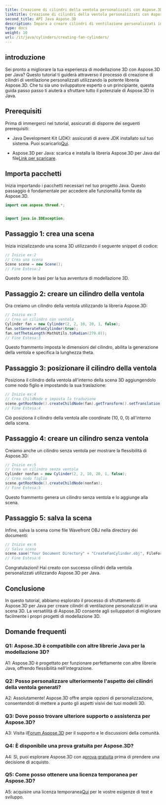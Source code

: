 ```yaml
---
title: Creazione di cilindri della ventola personalizzati con Aspose.3D per Java
linktitle: Creazione di cilindri della ventola personalizzati con Aspose.3D per Java
second_title: API Java Aspose.3D
description: Impara a creare cilindri di ventilazione personalizzati in Java con Aspose.3D. Migliora il tuo gioco di modellazione 3D senza sforzo.
type: docs
weight: 10
url: /it/java/cylinders/creating-fan-cylinders/
---
```

## introduzione

Sei pronto a migliorare la tua esperienza di modellazione 3D con Aspose.3D per Java? Questo tutorial ti guiderà attraverso il processo di creazione di cilindri di ventilazione personalizzati utilizzando la potente libreria Aspose.3D. Che tu sia uno sviluppatore esperto o un principiante, questa guida passo passo ti aiuterà a sfruttare tutto il potenziale di Aspose.3D in Java.

## Prerequisiti

Prima di immergerci nel tutorial, assicurati di disporre dei seguenti prerequisiti:

-  Java Development Kit (JDK): assicurati di avere JDK installato sul tuo sistema. Puoi scaricarlo[Qui](https://www.oracle.com/java/technologies/javase-downloads.html).

-  Aspose.3D per Java: scarica e installa la libreria Aspose.3D per Java dal file[Link per scaricare](https://releases.aspose.com/3d/java/).

## Importa pacchetti

Inizia importando i pacchetti necessari nel tuo progetto Java. Questo passaggio è fondamentale per accedere alle funzionalità fornite da Aspose.3D.

```java
import com.aspose.threed.*;


import java.io.IOException;
```

## Passaggio 1: crea una scena

Inizia inizializzando una scena 3D utilizzando il seguente snippet di codice:

```java
// Inizio ex:2
// Crea una scena
Scene scene = new Scene();
// Fine Estesa:2
```

Questo pone le basi per la tua avventura di modellazione 3D.

## Passaggio 2: creare un cilindro della ventola

Ora creiamo un cilindro della ventola utilizzando la libreria Aspose.3D:

```java
// Inizio ex:3
// Crea un cilindro con ventola
Cylinder fan = new Cylinder(2, 2, 10, 20, 1, false);
fan.setGenerateFanCylinder(true);
fan.setThetaLength(MathUtils.toRadian(270.0));
// Fine Estesa:3
```

Questo frammento imposta le dimensioni del cilindro, abilita la generazione della ventola e specifica la lunghezza theta.

## Passaggio 3: posizionare il cilindro della ventola

Posiziona il cilindro della ventola all'interno della scena 3D aggiungendolo come nodo figlio e impostando la sua traslazione:

```java
// Inizio ex:4
// Crea ChildNode e imposta la traduzione
scene.getRootNode().createChildNode(fan).getTransform().setTranslation(10, 0, 0);
// Fine Estesa:4
```

Ciò posiziona il cilindro della ventola alle coordinate (10, 0, 0) all'interno della scena.

## Passaggio 4: creare un cilindro senza ventola

Creiamo anche un cilindro senza ventola per mostrare la flessibilità di Aspose.3D:

```java
// Inizio ex:5
// Crea un cilindro senza ventola
Cylinder nonfan = new Cylinder(2, 2, 10, 20, 1, false);
// Crea nodo figlio
scene.getRootNode().createChildNode(nonfan);
// Fine Estesa:5
```

Questo frammento genera un cilindro senza ventola e lo aggiunge alla scena.

## Passaggio 5: salva la scena

Infine, salva la scena come file Wavefront OBJ nella directory dei documenti:

```java
// Inizio ex:6
// Salva scena
scene.save("Your Document Directory" + "CreateFanCylinder.obj", FileFormat.WAVEFRONTOBJ);
// Fine Estesa:6
```

Congratulazioni! Hai creato con successo cilindri della ventola personalizzati utilizzando Aspose.3D per Java.

## Conclusione

In questo tutorial, abbiamo esplorato il processo di sfruttamento di Aspose.3D per Java per creare cilindri di ventilazione personalizzati in una scena 3D. La versatilità di Aspose.3D consente agli sviluppatori di migliorare facilmente i propri progetti di modellazione 3D.

## Domande frequenti

### Q1: Aspose.3D è compatibile con altre librerie Java per la modellazione 3D?

A1: Aspose.3D è progettato per funzionare perfettamente con altre librerie Java, offrendo flessibilità nell'integrazione.

### Q2: Posso personalizzare ulteriormente l'aspetto dei cilindri della ventola generati?

A2: Assolutamente! Aspose.3D offre ampie opzioni di personalizzazione, consentendoti di mettere a punto gli aspetti visivi dei tuoi modelli 3D.

### Q3: Dove posso trovare ulteriore supporto o assistenza per Aspose.3D?

 A3: Visita il[Forum Aspose.3D](https://forum.aspose.com/c/3d/18) per il supporto e le discussioni della comunità.

### Q4: È disponibile una prova gratuita per Aspose.3D?

 A4: Sì, puoi esplorare Aspose.3D con a[prova gratuita](https://releases.aspose.com/) prima di prendere una decisione di acquisto.

### Q5: Come posso ottenere una licenza temporanea per Aspose.3D?

 A5: acquisire una licenza temporanea[Qui](https://purchase.aspose.com/temporary-license/) per le vostre esigenze di test e sviluppo.